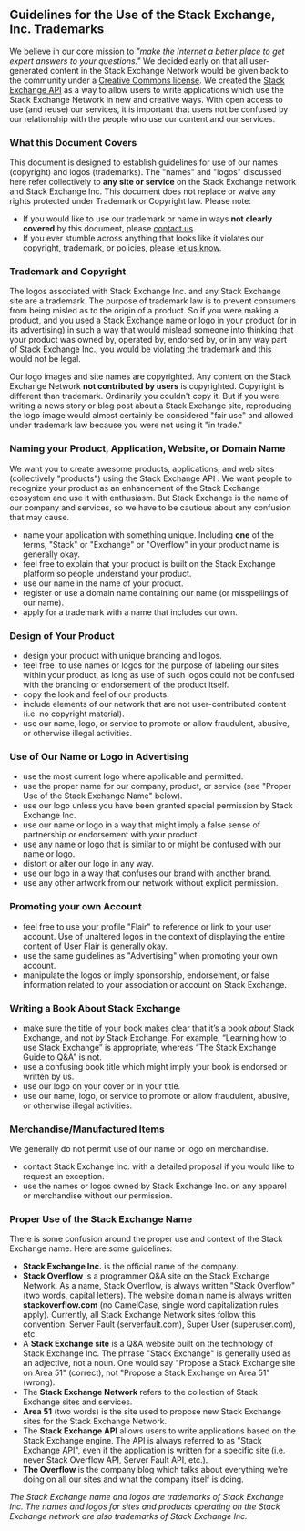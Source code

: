 Guidelines for the Use of the Stack Exchange, Inc. Trademarks
-------------------------------------------------------------

We believe in our core mission to _"make the Internet a better place to get expert answers to your questions."_ We decided early on that all user-generated content in the Stack Exchange Network would be given back to the community under a [Creative Commons license](https://stackoverflow.blog/2009/06/04/stack-overflow-creative-commons-data-dump/). We created the [Stack Exchange API](http://stackapps.com/) as a way to allow users to write applications which use the Stack Exchange Network in new and creative ways. With open access to use (and reuse) our services, it is important that users not be confused by our relationship with the people who use our content and our services.

### What this Document Covers

This document is designed to establish guidelines for use of our names (copyright) and logos (trademarks). The "names" and "logos" discussed here refer collectively to **any** **site or service** on the Stack Exchange network and Stack Exchange Inc. This document does not replace or waive any rights protected under Trademark or Copyright law. Please note:

*   If you would like to use our trademark or name in ways **not clearly covered** by this document, please [contact us](mailto:team@stackexchange.com).
*   If you ever stumble across anything that looks like it violates our copyright, trademark, or policies, please [let us know](mailto:team@stackexchange.com).

### Trademark and Copyright

The logos associated with Stack Exchange Inc. and any Stack Exchange site are a trademark. The purpose of trademark law is to prevent consumers from being misled as to the origin of a product. So if you were making a product, and you used a Stack Exchange name or logo in your product (or in its advertising) in such a way that would mislead someone into thinking that your product was owned by, operated by, endorsed by, or in any way part of Stack Exchange Inc., you would be violating the trademark and this would not be legal.

Our logo images and site names are copyrighted. Any content on the Stack Exchange Network **not contributed by users** is copyrighted. Copyright is different than trademark. Ordinarily you couldn't copy it. But if you were writing a news story or blog post about a Stack Exchange site, reproducing the logo image would almost certainly be considered "fair use" and allowed under trademark law because you were not using it "in trade."

### Naming your Product, Application, Website, or Domain Name

We want you to create awesome products, applications, and web sites (collectively "products") using the Stack Exchange API . We want people to recognize your product as an enhancement of the Stack Exchange ecosystem and use it with enthusiasm. But Stack Exchange is the name of our company and services, so we have to be cautious about any confusion that may cause.

*   name your application with something unique. Including **one** of the terms, "Stack" or "Exchange" or "Overflow" in your product name is generally okay.
*   feel free to explain that your product is built on the Stack Exchange platform so people understand your product.
*   use our name in the name of your product.
*   register or use a domain name containing our name (or misspellings of our name).
*   apply for a trademark with a name that includes our own.

### Design of Your Product

*   design your product with unique branding and logos.
*   feel free  to use names or logos for the purpose of labeling our sites within your product, as long as use of such logos could not be confused with the branding or endorsement of the product itself.
*   copy the look and feel of our products.
*   include elements of our network that are not user-contributed content (i.e. no copyright material).
*   use our name, logo, or service to promote or allow fraudulent, abusive, or otherwise illegal activities.

### Use of Our Name or Logo in Advertising

*   use the most current logo where applicable and permitted.
*   use the proper name for our company, product, or service (see "Proper Use of the Stack Exchange Name" below).
*   use our logo unless you have been granted special permission by Stack Exchange Inc.
*   use our name or logo in a way that might imply a false sense of partnership or endorsement with your product.
*   use any name or logo that is similar to or might be confused with our name or logo.
*   distort or alter our logo in any way.
*   use our logo in a way that confuses our brand with another brand.
*   use any other artwork from our network without explicit permission.

### Promoting your own Account

*   feel free to use your profile "Flair" to reference or link to your user account. Use of unaltered logos in the context of displaying the entire content of User Flair is generally okay.
*   use the same guidelines as "Advertising" when promoting your own account.
*   manipulate the logos or imply sponsorship, endorsement, or false information related to your association or account on Stack Exchange.

### Writing a Book About Stack Exchange

*   make sure the title of your book makes clear that it’s a book _about_ Stack Exchange, and not _by_ Stack Exchange. For example, “Learning how to use Stack Exchange” is appropriate, whereas “The Stack Exchange Guide to Q&A" is not.
*   use a confusing book title which might imply your book is endorsed or written by us.
*   use our logo on your cover or in your title.
*   use our name, logo, or service to promote or allow fraudulent, abusive, or otherwise illegal activities.

### Merchandise/Manufactured Items

We generally do not permit use of our name or logo on merchandise.

*   contact Stack Exchange Inc. with a detailed proposal if you would like to request an exception.
*   use the names or logos owned by Stack Exchange Inc. on any apparel or merchandise without our permission.

### Proper Use of the Stack Exchange Name

There is some confusion around the proper use and context of the Stack Exchange name. Here are some guidelines:

*   **Stack Exchange Inc.** is the official name of the company.
*   **Stack Overflow** is a programmer Q&A site on the Stack Exchange Network. As a name, Stack Overflow, is always written "Stack Overflow" (two words, capital letters). The website domain name is always written **stackoverflow.com** (no CamelCase, single word capitalization rules apply). Currently, all Stack Exchange Network sites follow this convention: Server Fault (serverfault.com), Super User (superuser.com), etc.
*   A **Stack Exchange site** is a Q&A website built on the technology of Stack Exchange Inc. The phrase "Stack Exchange" is generally used as an adjective, not a noun. One would say "Propose a Stack Exchange site on Area 51" (correct), not "Propose a Stack Exchange on Area 51" (wrong).
*   The **Stack Exchange Network** refers to the collection of Stack Exchange sites and services.
*   **Area 51** (two words) is the site used to propose new Stack Exchange sites for the Stack Exchange Network.
*   The **Stack Exchange API** allows users to write applications based on the Stack Exchange engine. The API is always referred to as "Stack Exchange API", even if the application is written for a specific site (i.e. never Stack Overflow API, Server Fault API, etc.).
*   **The Overflow** is the company blog which talks about everything we're doing on all our sites and what the company itself is doing.

_The Stack Exchange name and logos are trademarks of Stack Exchange Inc. The names and logos for sites and products operating on the Stack Exchange network are also trademarks of Stack Exchange Inc._